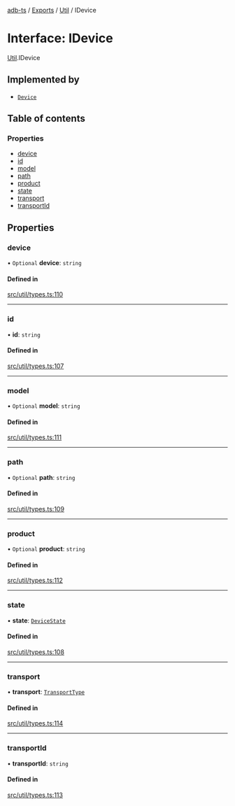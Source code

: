 [adb-ts](../README.md) / [Exports](../modules.md) / [Util](../modules/Util.md) / IDevice

# Interface: IDevice

[Util](../modules/Util.md).IDevice

## Implemented by

- [`Device`](../classes/Device.Device.md)

## Table of contents

### Properties

- [device](Util.IDevice.md#device)
- [id](Util.IDevice.md#id)
- [model](Util.IDevice.md#model)
- [path](Util.IDevice.md#path)
- [product](Util.IDevice.md#product)
- [state](Util.IDevice.md#state)
- [transport](Util.IDevice.md#transport)
- [transportId](Util.IDevice.md#transportid)

## Properties

### device

• `Optional` **device**: `string`

#### Defined in

[src/util/types.ts:110](https://github.com/Maaaartin/adb-ts/blob/5393493/src/util/types.ts#L110)

___

### id

• **id**: `string`

#### Defined in

[src/util/types.ts:107](https://github.com/Maaaartin/adb-ts/blob/5393493/src/util/types.ts#L107)

___

### model

• `Optional` **model**: `string`

#### Defined in

[src/util/types.ts:111](https://github.com/Maaaartin/adb-ts/blob/5393493/src/util/types.ts#L111)

___

### path

• `Optional` **path**: `string`

#### Defined in

[src/util/types.ts:109](https://github.com/Maaaartin/adb-ts/blob/5393493/src/util/types.ts#L109)

___

### product

• `Optional` **product**: `string`

#### Defined in

[src/util/types.ts:112](https://github.com/Maaaartin/adb-ts/blob/5393493/src/util/types.ts#L112)

___

### state

• **state**: [`DeviceState`](../modules/Util.md#devicestate)

#### Defined in

[src/util/types.ts:108](https://github.com/Maaaartin/adb-ts/blob/5393493/src/util/types.ts#L108)

___

### transport

• **transport**: [`TransportType`](../modules/Util.md#transporttype)

#### Defined in

[src/util/types.ts:114](https://github.com/Maaaartin/adb-ts/blob/5393493/src/util/types.ts#L114)

___

### transportId

• **transportId**: `string`

#### Defined in

[src/util/types.ts:113](https://github.com/Maaaartin/adb-ts/blob/5393493/src/util/types.ts#L113)
